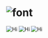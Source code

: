 # ![font](https://i.pinimg.com/originals/e1/a5/93/e1a5935cc00496ad8f199a335fb513b8.png)

![Hi](https://img.shields.io/badge/Hi,_I'm_refy1k-blue)
![Hi](https://img.shields.io/badge/Write_scipts_on_C++_and_Python-blue)
![Hi](https://img.shields.io/badge/Designing_architecture-blue)

